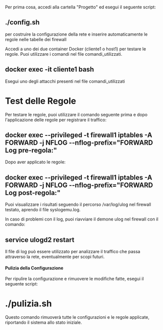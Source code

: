 Per prima cosa, accedi alla cartella "Progetto" ed esegui il seguente script:  

## ./config.sh 

per costruire la configurazione della rete e inserire automaticamente le regole nelle tabelle dei firewall  


Accedi a uno dei due container Docker (cliente1 o host1) per testare le regole. Puoi utilizzare i comandi nel file comandi_utilizzati. 

## docker exec -it cliente1 bash  

Esegui uno degli attacchi presenti nel file comandi_utilizzati  

# Test delle Regole  

Per testare le regole, puoi utilizzare il comando seguente prima e dopo l'applicazione delle regole per registrare il traffico:  

 ## docker exec --privileged -t firewall1 iptables -A FORWARD -j NFLOG --nflog-prefix="FORWARD Log pre-regola:"  

Dopo aver applicato le regole:  

##  docker exec --privileged -t firewall1 iptables -A FORWARD -j NFLOG --nflog-prefix="FORWARD Log post-regola:"  


Puoi visualizzare i risultati seguendo il percorso /var/log/ulog nel firewall testato, aprendo il file syslogemu.log.  


In caso di problemi con il log, puoi riavviare il demone ulog nel firewall con il comando:  

 ## service ulogd2 restart  

Il file di log può essere utilizzato per analizzare il traffico che passa attraverso la rete, eventualmente per scopi futuri.  


#### Pulizia della Configurazione  

Per ripulire la configurazione e rimuovere le modifiche fatte, esegui il seguente script:  

# ./pulizia.sh  

Questo comando rimuoverà tutte le configurazioni e le regole applicate, riportando il sistema allo stato iniziale.
